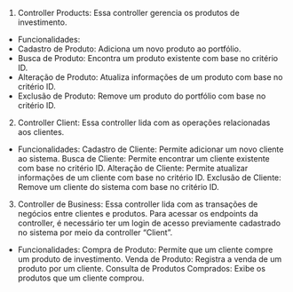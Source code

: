 1. Controller Products:
  Essa controller gerencia os produtos de investimento.
- Funcionalidades:
- Cadastro de Produto: Adiciona um novo produto ao portfólio.
- Busca de Produto: Encontra um produto existente com base no critério ID.
- Alteração de Produto: Atualiza informações de um produto com base no critério ID.
- Exclusão de Produto: Remove um produto do portfólio com base no critério ID.

2. Controller Client:
  Essa controller lida com as operações relacionadas aos clientes.
- Funcionalidades:
  Cadastro de Cliente: Permite adicionar um novo cliente ao sistema.
  Busca de Cliente: Permite encontrar um cliente existente  com base no critério ID.
  Alteração de Cliente: Permite atualizar informações de um cliente com base no critério ID.
  Exclusão de Cliente: Remove um cliente do sistema com base no critério ID.

3. Controller de Business:
  Essa controller lida com as transações de negócios entre clientes e produtos.
  Para acessar os endpoints da controller, é necessário ter um login de acesso previamente cadastrado no sistema por meio da controller “Client”.
- Funcionalidades:
  Compra de Produto: Permite que um cliente compre um produto de investimento.
  Venda de Produto: Registra a venda de um produto por um cliente.
  Consulta de Produtos Comprados: Exibe os produtos que um cliente comprou.
